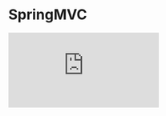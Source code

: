 # SpringMVC



![image-20220509123409896](https://github.com/syhojeo/SpringMVC/blob/main/Spring_%EA%B8%B0%EB%B3%B8%20%EB%8F%99%EC%9E%91%EC%88%9C%EC%84%9C_%EB%B0%8F_%EA%B5%AC%EC%A1%B0.pdf)
